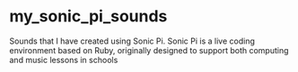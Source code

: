 # my_sonic_pi_sounds
Sounds that I have created using Sonic Pi. Sonic Pi is a live coding environment based on Ruby, originally designed to support both computing and music lessons in schools
